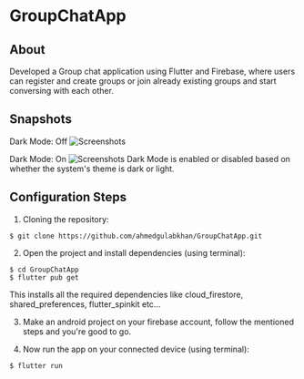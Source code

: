 # GroupChatApp
## About
Developed a Group chat application using Flutter and Firebase, where users can register and create groups or join already existing groups and start conversing with each other.

## Snapshots

Dark Mode: Off
![Screenshots](/snapshots/5.png)

Dark Mode: On
![Screenshots](/snapshots/10.png)
Dark Mode is enabled or disabled based on whether the system's theme is dark or light.

## Configuration Steps
1. Cloning the repository:

```
$ git clone https://github.com/ahmedgulabkhan/GroupChatApp.git
```

2. Open the project and install dependencies (using terminal):

```
$ cd GroupChatApp
$ flutter pub get
```
This installs all the required dependencies like cloud_firestore, shared_preferences, flutter_spinkit etc...

3. Make an android project on your firebase account, follow the mentioned steps and you're good to go.

4. Now run the app on your connected device (using terminal):

`$ flutter run`
